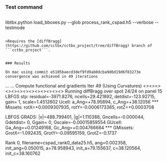 ### Test command

>```
libtbx.python load_bboxes.py  --glob process_rank_cspad.h5 --verbose --testmode
```

>Requires the [diffBragg](https://github.com/cctbx/cctbx_project/tree/diffBragg) branch of ```cctbx_project```. 


### Results 

On mac using commit e5105baecd3def9fd9ab0dcba9d6d19d6f83273e convergence was achieved in 49 iterations

```
...
...
Compute functional and gradients Iter 49 (Using Curvatures)
<><><><><><><><><><><><><>
Running diffBragg over spot 24/24 on panel 15  LBFGS stp: residual=-3971.8276, ncells=29.421892, detdist=-123.92715, gain=  1, scale=1.4512602
Ucell: a_Ang=+78.95894, c_Ang=+38.12056 *** Missets: rotX=+0.0009307935, rotY=-0.0006173365, rotZ=+0.0003708


LBFGS GRADS: |x|=488.799401, |g|=1.110388, Gncells=-0.000044, Gdetdist=  0, Ggain=  0, Gscale=-0.00015859554
GUcell: Ga_Ang=+0.01249168, Gc_Ang=+0.004766684 *** GMissets: GrotX=-1.092435, GrotY=-0.09595159, GrotZ=-0.1737


Rank 0, filename=cspad_rank0_data25.h5, ang=0.002358, init_ang=0.050015, a=78.958943, init_a=79.155637, c=38.120564, init_c=38.160762
```


